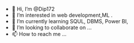 - 👋 Hi, I’m @Dip172
- 👀 I’m interested in web development,ML .
- 🌱 I’m currently learning SQUL, DBMS, Power BI,
- 💞️ I’m looking to collaborate on ...
- 📫 How to reach me ...

<!---
Dip172/Dip172 is a ✨ special ✨ repository because its `README.md` (this file) appears on your GitHub profile.
You can click the Preview link to take a look at your changes.
--->
